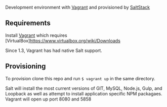 Development environment with [Vagrant](http://www.vagrantup.com/) and provisioned by [SaltStack](http://saltstack.com/)

## Requirements

Install [Vagrant](http://docs.vagrantup.com/v2/installation/) which requires [VirtualBox]https://www.virtualbox.org/wiki/Downloads

Since 1.3, Vagrant has had native Salt support.

## Provisioning

To provision clone this repo and run `$ vagrant up` in the same directory.

Salt will install the most current versions of GIT, MySQL, Node.js, Gulp, and Loopback as well as attempt to install application specific NPM packagaes. Vagrant
will open up port 8080 and 5858
